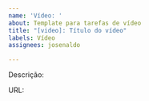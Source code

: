 ```yaml
---
name: 'Vídeo: '
about: Template para tarefas de vídeo
title: "[video]: Título do vídeo"
labels: Vídeo
assignees: josenaldo

---
```


Descrição: 

URL:

